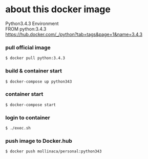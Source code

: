 
# about this docker image

Python3.4.3 Environment  
FROM python:3.4.3  
https://hub.docker.com/_/python?tab=tags&page=1&name=3.4.3

### pull official image

```
$ docker pull python:3.4.3
```

### build & container start

```
$ docker-compose up python343
```


### container start

```
$ docker-compose start
```

### login to container

```
$ ./exec.sh
```

### push image to Docker.hub

```
$ docker push mollinaca/personal:python343
```
